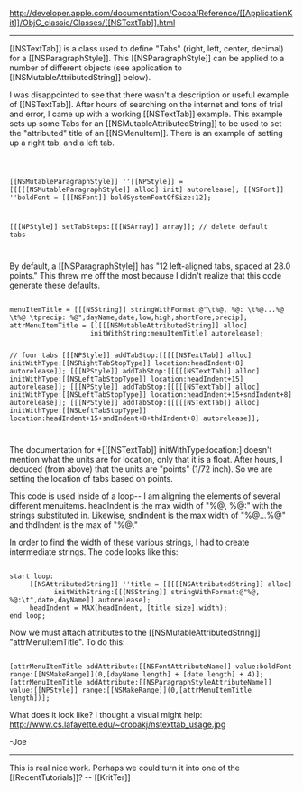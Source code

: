 http://developer.apple.com/documentation/Cocoa/Reference/[[ApplicationKit]]/ObjC_classic/Classes/[[NSTextTab]].html

----

[[NSTextTab]] is a class used to define "Tabs" (right, left, center, decimal) for a [[NSParagraphStyle]].  This [[NSParagraphStyle]] can be applied to a number of different objects (see application to [[NSMutableAttributedString]] below).

I was disappointed to see that there wasn't a description or useful example of [[NSTextTab]].  After hours of searching on the internet and tons of trial and error, I came up with a working [[NSTextTab]] example.  This example sets up some Tabs for an [[NSMutableAttributedString]] to be used to set the "attributed" title of an [[NSMenuItem]].  There is an example of setting up a right tab, and a left tab.

<code>

[[NSMutableParagraphStyle]] ''[[NPStyle]]	= [[[[[NSMutableParagraphStyle]] alloc] init] autorelease];
[[NSFont]] ''boldFont					= [[[NSFont]] boldSystemFontOfSize:12];

[[[NPStyle]] setTabStops:[[[NSArray]] array]]; // delete default tabs

</code>

By default, a [[NSParagraphStyle]] has "12 left-aligned tabs, spaced at 28.0 points."  This threw me off the most because I didn't realize that this code generate these defaults.

<code>		
menuItemTitle = [[[NSString]] stringWithFormat:@"\t%@, %@: \t%@...%@ \t%@ \tprecip: %@",dayName,date,low,high,shortFore,precip];
attrMenuItemTitle = [[[[[NSMutableAttributedString]] alloc] 
					initWithString:menuItemTitle] autorelease];

// four tabs
[[[NPStyle]] addTabStop:[[[[[NSTextTab]] alloc] initWithType:[[NSRightTabStopType]] location:headIndent+8] autorelease]];
[[[NPStyle]] addTabStop:[[[[[NSTextTab]] alloc] initWithType:[[NSLeftTabStopType]] location:headIndent+15] autorelease]];
[[[NPStyle]] addTabStop:[[[[[NSTextTab]] alloc] initWithType:[[NSLeftTabStopType]] location:headIndent+15+sndIndent+8] autorelease]];
[[[NPStyle]] addTabStop:[[[[[NSTextTab]] alloc] initWithType:[[NSLeftTabStopType]] location:headIndent+15+sndIndent+8+thdIndent+8] autorelease]];

</code>

The documentation for +[[[NSTextTab]] initWithType:location:] doesn't mention what the units are for location, only that it is a float.  After hours, I deduced (from above) that the units are "points" (1/72 inch).  So we are setting the location of tabs based on points.

This code is used inside of a loop-- I am aligning the elements of several different menuitems.  headIndent is the max width of "%@, %@:" with the strings substituted in.  Likewise, sndIndent is the max width of "%@...%@" and thdIndent is the max of "%@."

In order to find the width of these various strings, I had to create intermediate strings.  The code looks like this:

<code>
start loop:
     [[NSAttributedString]] ''title = [[[[[NSAttributedString]] alloc]
           initWithString:[[[NSString]] stringWithFormat:@"%@, %@:\t",date,dayName]] autorelease];
     headIndent = MAX(headIndent, [title size].width);
end loop;
</code>

Now we must attach attributes to the [[NSMutableAttributedString]] "attrMenuItemTitle".  To do this:

<code>
[attrMenuItemTitle addAttribute:[[NSFontAttributeName]] value:boldFont range:[[NSMakeRange]](0,[dayName length] + [date length] + 4)];
[attrMenuItemTitle addAttribute:[[NSParagraphStyleAttributeName]] value:[[NPStyle]] range:[[NSMakeRange]](0,[attrMenuItemTitle length])];
</code>

What does it look like? I thought a visual might help:
http://www.cs.lafayette.edu/~crobakj/nstexttab_usage.jpg

-Joe

----

This is real nice work. Perhaps we could turn it into one of the [[RecentTutorials]]? -- [[KritTer]]